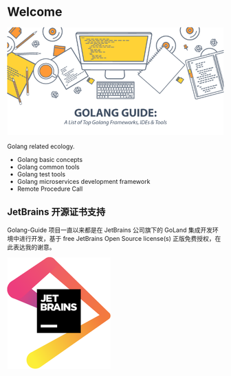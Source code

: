 # Welcome

![images](images/IB-BB-Golang-Guide.png)

Golang related ecology.

- Golang basic concepts
- Golang common tools
- Golang test tools
- Golang microservices development framework
- Remote Procedure Call

## JetBrains 开源证书支持

Golang-Guide 项目一直以来都是在 JetBrains 公司旗下的 GoLand 集成开发环境中进行开发，基于 free JetBrains Open Source license(s) 正版免费授权，在此表达我的谢意。

![images](../docs/images/jetbrains.svg)